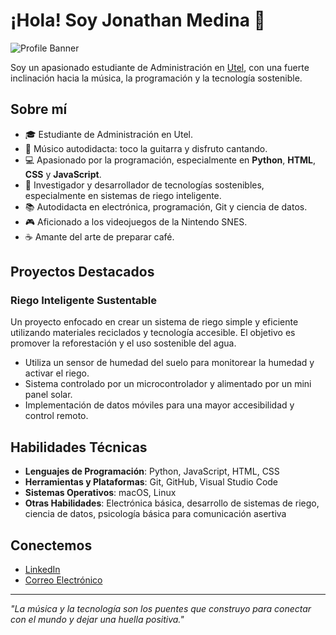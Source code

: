# ¡Hola! Soy Jonathan Medina 👋

![Profile Banner](https://example.com/your-banner-image.jpg)

Soy un apasionado estudiante de Administración en [Utel](https://www.utel.edu.mx/), con una fuerte inclinación hacia la música, la programación y la tecnología sostenible.

## Sobre mí

- 🎓 Estudiante de Administración en Utel.
- 🎸 Músico autodidacta: toco la guitarra y disfruto cantando.
- 💻 Apasionado por la programación, especialmente en **Python**, **HTML**, **CSS** y **JavaScript**.
- 🌿 Investigador y desarrollador de tecnologías sostenibles, especialmente en sistemas de riego inteligente.
- 📚 Autodidacta en electrónica, programación, Git y ciencia de datos.
- 🎮 Aficionado a los videojuegos de la Nintendo SNES.
- ☕ Amante del arte de preparar café.

## Proyectos Destacados

### Riego Inteligente Sustentable
Un proyecto enfocado en crear un sistema de riego simple y eficiente utilizando materiales reciclados y tecnología accesible. El objetivo es promover la reforestación y el uso sostenible del agua.

- Utiliza un sensor de humedad del suelo para monitorear la humedad y activar el riego.
- Sistema controlado por un microcontrolador y alimentado por un mini panel solar.
- Implementación de datos móviles para una mayor accesibilidad y control remoto.

## Habilidades Técnicas

- **Lenguajes de Programación**: Python, JavaScript, HTML, CSS
- **Herramientas y Plataformas**: Git, GitHub, Visual Studio Code
- **Sistemas Operativos**: macOS, Linux
- **Otras Habilidades**: Electrónica básica, desarrollo de sistemas de riego, ciencia de datos, psicología básica para comunicación asertiva

## Conectemos

- [LinkedIn](https://www.linkedin.com/in/jonathan-guadalupe-medina-gallegos-a6bb80305?utm_source=share&utm_campaign=share_via&utm_content=profile&utm_medium=ios_app)
- [Correo Electrónico](jonathan603015@gmail.com)

---

*"La música y la tecnología son los puentes que construyo para conectar con el mundo y dejar una huella positiva."*
